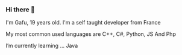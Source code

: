 ### Hi there 👋

I'm Gafu, 19 years old. I'm a self taught developer from France 

My most common used languages are C++, C#, Python, JS And Php

I’m currently learning ... Java

<!--
**GafuGT/GafuGT** is a ✨ _special_ ✨ repository because its `README.md` (this file) appears on your GitHub profile.

Here are some ideas to get you started:

- 🔭 I’m currently working on ...
- 🌱 I’m currently learning ...
- 👯 I’m looking to collaborate on ...
- 🤔 I’m looking for help with ...
- 💬 Ask me about ...
- 📫 How to reach me: ...
- 😄 Pronouns: ...
- ⚡ Fun fact: ...
-->

